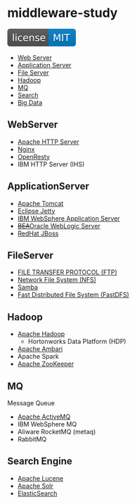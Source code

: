 # middleware-study

[![License](svg/license-MIT-blue.svg)](LICENSE)


- [Web Server](#webserver)
- [Application Server](#applicationserver)
- [File Server](#fileserver)
- [Hadoop](#hadoop)
- [MQ](#mq)
- [Search](#search)
- [Big Data](#bigdata)

## WebServer

- [Apache HTTP Server](webServer/httpd/httpd.md)
- [Nginx](webServer/nginx/Nginx.md)
- [OpenResty](webServer/openresty/OpenResty.md)
- IBM HTTP Server (IHS)

## ApplicationServer

- [Apache Tomcat](applicationServer/tomcat/Tomcat.md)
- [Eclipse Jetty](applicationServer/jetty/Jetty.md)
- [IBM WebSphere Application Server](applicationServer/was/WAS.md)
- [~~BEA~~Oracle WebLogic Server](applicationServer/weblogic/WebLogic.md)
- [RedHat JBoss](http://www.wildfly.org/)

## FileServer

- [FILE TRANSFER PROTOCOL (FTP)](fileServer/ftp/FTP.md)
- [Network File System (NFS)](fileServer/nfs/NFS.md)
- [Samba](fileServer/samba/Samba.md)
- [Fast Distributed File System (FastDFS)](fileServer/fastdfs/FastDFS.md)

## Hadoop

- [Apache Hadoop](hadoop/Hadoop.md)
  - Hortonworks Data Platform (HDP)
- [Apache Ambari](hadoop/Ambari.md)
- Apache Spark
- [Apache ZooKeeper](hadoop/zookeeper/ZooKeeper.md)

## MQ
Message Queue

- [Apache ActiveMQ](mq/activemq/ActiveMQ.md)
- IBM WebSphere MQ
- Aliware RocketMQ (metaq)
- RabbitMQ

## Search Engine

- [Apache Lucene](http://lucene.apache.org/)
- [Apache Solr](search/solr/Solr.md)
- [ElasticSearch](https://github.com/shawn0915/tools-study/blob/master/monitor/elk/elk-es.md)

